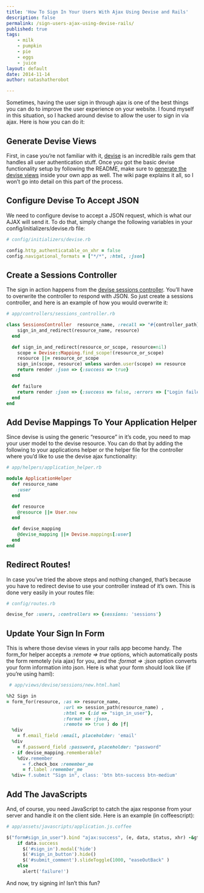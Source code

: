 ```yaml
---
title: 'How To Sign In Your Users With Ajax Using Devise and Rails'
description: false
permalink: /sign-users-ajax-using-devise-rails/
published: true
tags:
    - milk
    - pumpkin
    - pie
    - eggs
    - juice
layout: default
date: 2014-11-14
author: natashatherobot

---
```


Sometimes, having the user sign in through ajax is one of the best things you can do to improve the user experience on your website. I found myself in this situation, so I hacked around devise to allow the user to sign in via ajax. Here is how you can do it:

## Generate Devise Views

First, in case you’re not familiar with it, [devise](https://github.com/plataformatec/devise) is an incredible rails gem that handles all user authentication stuff. Once you got the basic devise functionality setup by following the README, make sure to [generate the devise views](https://github.com/plataformatec/devise/wiki/How-To:-Create-Haml-and-Slim-Views) inside your own app as well. The wiki page explains it all, so I won’t go into detail on this part of the process.

## Configure Devise To Accept JSON

We need to configure devise to accept a JSON request, which is what our AJAX will send it. To do that, simply change the following variables in your config/initializers/devise.rb file:


``` ruby
# config/initializers/devise.rb

config.http_authenticatable_on_xhr = false
config.navigational_formats = ["*/*", :html, :json]
```


## Create a Sessions Controller

The sign in action happens from the [devise sessions controller](https://github.com/plataformatec/devise/blob/master/app/controllers/devise/sessions_controller.rb). You’ll have to overwrite the controller to respond with JSON. So just create a sessions controller, and here is an example of how you would overwrite it:

``` ruby
# app/controllers/sessions_controller.rb

class SessionsController  resource_name, :recall => "#{controller_path}#failure")
    sign_in_and_redirect(resource_name, resource)
  end

  def sign_in_and_redirect(resource_or_scope, resource=nil)
    scope = Devise::Mapping.find_scope!(resource_or_scope)
    resource ||= resource_or_scope
    sign_in(scope, resource) unless warden.user(scope) == resource
    return render :json => {:success => true}
  end

  def failure
    return render :json => {:success => false, :errors => ["Login failed."]}
  end
end
```


## Add Devise Mappings To Your Application Helper

Since devise is using the generic “resource” in it’s code, you need to map your user model to the devise resource. You can do that by adding the following to your applications helper or the helper file for the controller where you’d like to use the devise ajax functionality:


``` ruby
# app/helpers/application_helper.rb

module ApplicationHelper
  def resource_name
    :user
  end

  def resource
    @resource ||= User.new
  end

  def devise_mapping
    @devise_mapping ||= Devise.mappings[:user]
  end
end
```


## Redirect Routes!

In case you’ve tried the above steps and nothing changed, that’s because you have to redirect devise to use your controller instead of it’s own. This is done very easily in your routes file:


``` ruby
# config/routes.rb

devise_for :users, :controllers => {sessions: 'sessions'}
```


## Update Your Sign In Form

This is where those devise views in your rails app become handy. The form_for helper accepts a _:remote => true_ options, which automatically posts the form remotely (via ajax) for you, and the _:format => :json_ option converts your form information into json. Here is what your form should look like (if you’re using haml):


``` ruby
 # app/views/devise/sessions/new.html.haml

%h2 Sign in
= form_for(resource, :as => resource_name,
                     :url => session_path(resource_name) ,
                     :html => {:id => "sign_in_user"},
                     :format => :json,
                     :remote => true ) do |f|
  %div
    = f.email_field :email, placeholder: 'email'
  %div
    = f.password_field :password, placeholder: "password"
  - if devise_mapping.rememberable?
    %div.remember
      = f.check_box :remember_me
      = f.label :remember_me
  %div= f.submit "Sign in", class: 'btn btn-success btn-medium'
```


## Add The JavaScripts

And, of course, you need JavaScript to catch the ajax response from your server and handle it on the client side. Here is an example (in coffeescript):


``` ruby
# app/assets/javascripts/application.js.coffee

$("form#sign_in_user").bind "ajax:success", (e, data, status, xhr) -&gt;
    if data.success
      $('#sign_in').modal('hide')
      $('#sign_in_button').hide()
      $('#submit_comment').slideToggle(1000, "easeOutBack" )
    else
      alert('failure!')
```


And now, try signing in! Isn’t this fun?
